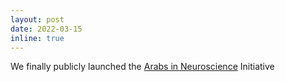 ```yaml
---
layout: post
date: 2022-03-15
inline: true
---
```


We finally publicly launched the <a href='https://twitter.com/ArabsInNeuro'>Arabs in Neuroscience</a> Initiative
